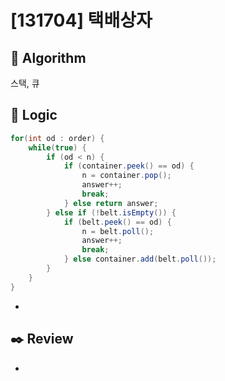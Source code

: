 # [131704] 택배상자

## :pushpin: **Algorithm**

스택, 큐

## :round_pushpin: **Logic**

```java
for(int od : order) {
    while(true) {
        if (od < n) {
            if (container.peek() == od) {
                n = container.pop();
                answer++;
                break;
            } else return answer;
        } else if (!belt.isEmpty()) {
            if (belt.peek() == od) {
                n = belt.poll();
                answer++;
                break;
            } else container.add(belt.poll());
        }
    }
}
```

-

## :black_nib: **Review**

-
